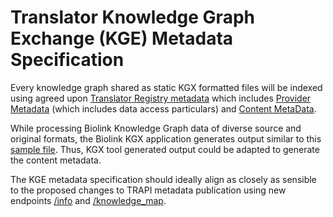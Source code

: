 # Translator Knowledge Graph Exchange (KGE) Metadata Specification

Every knowledge graph shared as static KGX formatted files will be indexed using agreed upon [Translator Registry metadata](https://github.com/NCATSTranslator/TranslatorArchitecture/blob/master/RegistryMetadata.md) which includes [Provider Metadata](https://github.com/NCATSTranslator/TranslatorArchitecture/blob/master/RegistryMetadata.md#provider-metadata) (which includes data access particulars) and [Content MetaData](https://github.com/NCATSTranslator/TranslatorArchitecture/blob/master/RegistryMetadata.md#content-metadata).

While processing Biolink Knowledge Graph data of diverse source and original formats, the Biolink KGX application generates output similar to this [sample file](./SAMPLE_KGE_METADATA_OUTPUT.md). Thus, KGX tool generated output could be adapted to generate the content metadata.

The KGE metadata specification should ideally align as closely as sensible to the proposed changes to TRAPI metadata publication using new endpoints [/info](https://github.com/NCATSTranslator/TranslatorArchitecture/blob/master/RegistryMetadata.md#provider-metadata) and [/knowledge_map](https://github.com/NCATSTranslator/TranslatorArchitecture/blob/master/RegistryMetadata.md#provider-metadata).
